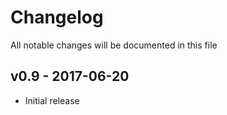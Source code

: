 # Changelog

All notable changes will be documented in this file

## v0.9 - 2017-06-20
- Initial release